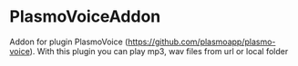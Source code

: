 # PlasmoVoiceAddon
Addon for plugin PlasmoVoice (https://github.com/plasmoapp/plasmo-voice). With this plugin you can play mp3, wav files from url or local folder
